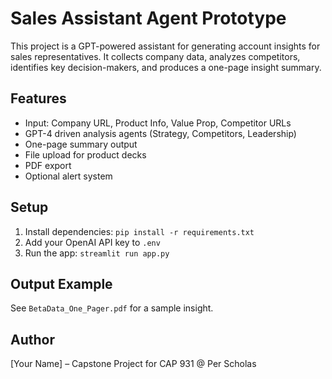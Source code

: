 
# Sales Assistant Agent Prototype

This project is a GPT-powered assistant for generating account insights for sales representatives. It collects company data, analyzes competitors, identifies key decision-makers, and produces a one-page insight summary.

## Features
- Input: Company URL, Product Info, Value Prop, Competitor URLs
- GPT-4 driven analysis agents (Strategy, Competitors, Leadership)
- One-page summary output
- File upload for product decks
- PDF export
- Optional alert system

## Setup
1. Install dependencies: `pip install -r requirements.txt`
2. Add your OpenAI API key to `.env`
3. Run the app: `streamlit run app.py`

## Output Example
See `BetaData_One_Pager.pdf` for a sample insight.

## Author
[Your Name] – Capstone Project for CAP 931 @ Per Scholas
